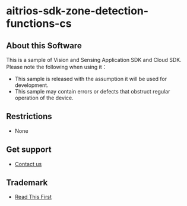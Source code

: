 # aitrios-sdk-zone-detection-functions-cs

## About this Software
This is a sample of Vision and Sensing Application SDK and Cloud SDK. Please note the following when using it：

- This sample is released with the assumption it will be used for development.
- This sample may contain errors or defects that obstruct regular operation of the device.

## Restrictions
- None

## Get support
- [Contact us](https://developer.aitrios.sony-semicon.com/contact-us/)

## Trademark
- [Read This First](https://developer.aitrios.sony-semicon.com/development-guides/documents/manuals/)
